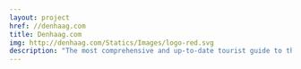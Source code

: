 ```yaml
---
layout: project
href: //denhaag.com
title: Denhaag.com
img: http://denhaag.com/Statics/Images/logo-red.svg
description: "The most comprehensive and up-to-date tourist guide to the Hague. Developing the front-end for the custom CMS (c# / razor, angular.js / typescript)."
---
```

